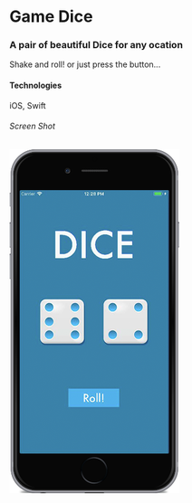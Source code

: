 # Game Dice
### A pair of beautiful Dice for any ocation 
Shake and roll! or just press the button...<br/>
#### Technologies
iOS, Swift
###### Screen Shot
![Screenshot](gameDice.png)
